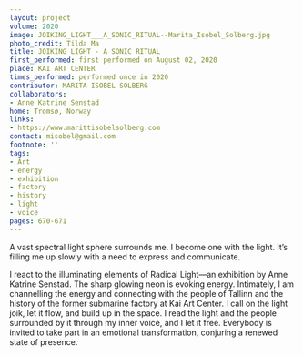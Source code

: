 ```yaml
---
layout: project
volume: 2020
image: JOIKING_LIGHT___A_SONIC_RITUAL--Marita_Isobel_Solberg.jpg
photo_credit: Tilda Ma
title: JOIKING LIGHT - A SONIC RITUAL
first_performed: first performed on August 02, 2020
place: KAI ART CENTER
times_performed: performed once in 2020
contributor: MARITA ISOBEL SOLBERG
collaborators:
- Anne Katrine Senstad
home: Tromsø, Norway
links:
- https://www.marittisobelsolberg.com
contact: misobel@gmail.com
footnote: ''
tags:
- Art
- energy
- exhibition
- factory
- history
- light
- voice
pages: 670-671
---
```

A vast spectral light sphere surrounds me. I become one with the light. It’s filling me up slowly with a need to express and communicate.

I react to the illuminating elements of Radical Light—an exhibition by Anne Katrine Senstad. The sharp glowing neon is evoking energy. Intimately, I am channelling the energy and connecting with the people of Tallinn and the history of the former submarine factory at Kai Art Center. I call on the light <span class="ITALIC">joik</span>, let it flow, and build up in the space. I read the light and the people surrounded by it through my inner voice, and I let it free. Everybody is invited to take part in an emotional transformation, conjuring a renewed state of presence.